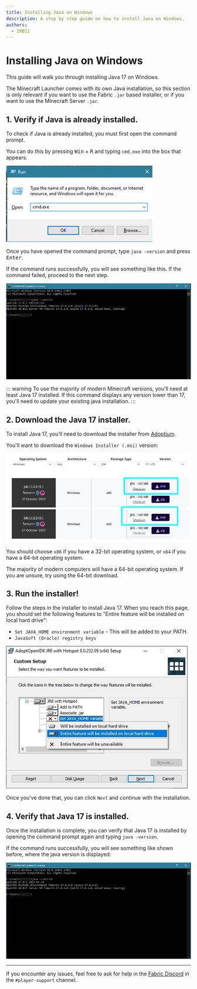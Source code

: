 ```yaml
---
title: Installing Java on Windows
description: A step by step guide on how to install Java on Windows.
authors:
  - IMB11
---
```


# Installing Java on Windows

This guide will walk you through installing Java 17 on Windows.

The Minecraft Launcher comes with its own Java installation, so this section is only relevant if you want to use the Fabric `.jar` based installer, or if you want to use the Minecraft Server `.jar`.

## 1. Verify if Java is already installed.

To check if Java is already installed, you must first open the command prompt.

You can do this by pressing <kbd>Win</kbd> + <kbd>R</kbd> and typing `cmd.exe` into the box that appears.

![Windows Run Dialog with "cmd.exe" in the run bar.](/assets/players/installing-java/windows-run-dialog.png)

Once you have opened the command prompt, type `java -version` and press <kbd>Enter</kbd>.

If the command runs successfully, you will see something like this. If the command failed, proceed to the next step.

![Command prompt with "java -version" typed in.](/assets/players/installing-java/windows-java-version.png)

::: warning
To use the majority of modern Minecraft versions, you'll need at least Java 17 installed. If this command displays any version lower than 17, you'll need to update your existing java installation.
:::

## 2. Download the Java 17 installer.

To install Java 17, you'll need to download the installer from [Adoptium](https://adoptium.net/en-GB/temurin/releases/?os=windows&package=jdk&version=17).

You'll want to download the `Windows Installer (.msi)` version:

![Adoptium download page with Windows Installer (.msi) highlighted.](/assets/players/installing-java/windows-download-java.png)

You should choose `x86` if you have a 32-bit operating system, or `x64` if you have a 64-bit operating system.

The majority of modern computers will have a 64-bit operating system. If you are unsure, try using the 64-bit download.

## 3. Run the installer!

Follow the steps in the installer to install Java 17. When you reach this page, you should set the following features to "Entire feature will be installed on local hard drive":

- `Set JAVA_HOME environment variable` - This will be added to your PATH.
- `JavaSoft (Oracle) registry keys`

![Java 17 installer with "Set JAVA_HOME variable" and "JavaSoft (Oracle) registry keys" highlighted.](/assets/players/installing-java/windows-wizard-screenshot.png)

Once you've done that, you can click `Next` and continue with the installation.

## 4. Verify that Java 17 is installed.

Once the installation is complete, you can verify that Java 17 is installed by opening the command prompt again and typing `java -version`.

If the command runs successfully, you will see something like shown before, where the java version is displayed:

![Command prompt with "java -version" typed in.](/assets/players/installing-java/windows-java-version.png)

---

If you encounter any issues, feel free to ask for help in the [Fabric Discord](https://discord.gg/v6v4pMv) in the `#player-support` channel.